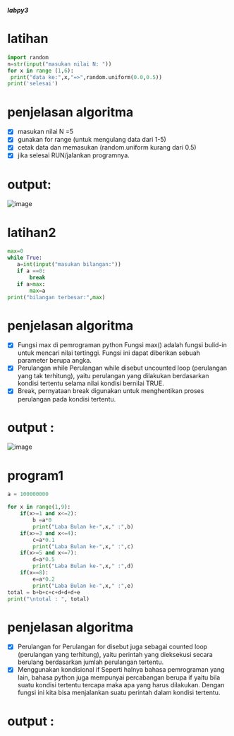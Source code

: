 ***labpy3***

# latihan
``` python
import random
n=str(input("masukan nilai N: "))
for x in range (1,6):
 print("data ke:",x,"=>",random.uniform(0.0,0.5))
print('selesai')
```

# penjelasan algoritma
- [x] masukan nilai N =5
- [x] gunakan for range (untuk mengulang data dari 1-5)
- [x] cetak data dan memasukan (random.uniform kurang dari 0.5)
- [x] jika selesai RUN/jalankan programnya.

# output:

![image](https://user-images.githubusercontent.com/46512186/52991826-f8e7c180-3440-11e9-96fd-5ad34e40e260.png)


# latihan2
 ```python
max=0
while True:
	a=int(input("masukan bilangan:"))
	if a ==0:
		break
	if a>max:
		max=a
print("bilangan terbesar:",max)
```

# penjelasan algoritma
- [x]  Fungsi max di pemrograman python Fungsi max() adalah fungsi bulid-in untuk mencari nilai tertinggi. Fungsi ini dapat diberikan  sebuah parameter berupa angka.
- [x]  Perulangan while Perulangan while disebut uncounted loop (perulangan yang tak terhitung), yaitu perulangan yang dilakukan     berdasarkan kondisi tertentu selama nilai kondisi bernilai TRUE.
- [x]  Break, pernyataan break digunakan untuk menghentikan proses perulangan pada kondisi tertentu.

# output :

![image](https://user-images.githubusercontent.com/46512186/52992068-cdb1a200-3441-11e9-8f51-767236e39f8a.png)


# program1
```python
a = 100000000

for x in range(1,9):
    if(x>=1 and x<=2):
        b =a*0
        print("Laba Bulan ke-",x," :",b)
    if(x>=3 and x<=4):
        c=a*0.1
        print("Laba Bulan ke-",x," :",c)
    if(x>=5 and x<=7):
        d=a*0.5
        print("Laba Bulan ke-",x," :",d)
    if(x==8):
        e=a*0.2
        print("Laba Bulan ke-",x," :",e)
total = b+b+c+c+d+d+d+e
print("\ntotal : ", total) 
```

# penjelasan algoritma
- [x] Perulangan for Perulangan for disebut juga sebagai counted loop (perulangan yang terhitung), yaitu perintah yang dieksekusi secara berulang berdasarkan jumlah perulangan tertentu.
- [x] Menggunakan kondisional if Seperti halnya bahasa pemrograman yang lain, bahasa python juga mempunyai percabangan berupa if yaitu bila suatu kondisi tertentu tercapa maka apa yang harus dilakukan. Dengan fungsi ini kita bisa menjalankan suatu perintah dalam kondisi tertentu.

# output :
